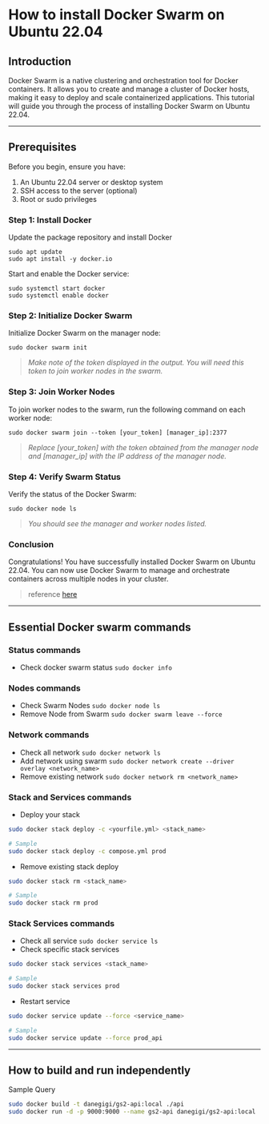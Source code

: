 # How to install Docker Swarm on Ubuntu 22.04

## Introduction
Docker Swarm is a native clustering and orchestration tool for Docker containers. It allows you to create and manage a cluster of Docker hosts, making it easy to deploy and scale containerized applications. This tutorial will guide you through the process of installing Docker Swarm on Ubuntu 22.04.

---

## Prerequisites
Before you begin, ensure you have:
  1. An Ubuntu 22.04 server or desktop system
  2. SSH access to the server (optional)
  3. Root or sudo privileges

### Step 1: Install Docker

Update the package repository and install Docker
```
sudo apt update
sudo apt install -y docker.io
```

Start and enable the Docker service:
```
sudo systemctl start docker
sudo systemctl enable docker
```

### Step 2: Initialize Docker Swarm
Initialize Docker Swarm on the manager node:
```
sudo docker swarm init
```
> *Make note of the token displayed in the output. You will need this token to join worker nodes in the swarm.*

### Step 3: Join Worker Nodes
To join worker nodes to the swarm, run the following command on each worker node:
```
sudo docker swarm join --token [your_token] [manager_ip]:2377
```
> *Replace [your_token] with the token obtained from the manager node and [manager_ip] with the IP address of the manager node.*

### Step 4: Verify Swarm Status
Verify the status of the Docker Swarm:
```
sudo docker node ls
```
> *You should see the manager and worker nodes listed.*

### Conclusion
Congratulations! You have successfully installed Docker Swarm on Ubuntu 22.04. You can now use Docker Swarm to manage and orchestrate containers across multiple nodes in your cluster.
> reference [here](https://netcloud24.com/index.php?rp=/knowledgebase/65/-How-to-Install-Docker-Swarm-on-Ubuntu-22.04.html)

---

## Essential Docker swarm commands

### Status commands
- Check docker swarm status `sudo docker info`

### Nodes commands
- Check Swarm Nodes `sudo docker node ls`
- Remove Node from Swarm `sudo docker swarm leave --force`

### Network commands
- Check all network `sudo docker network ls`
- Add network using swarm `sudo docker network create --driver overlay <network_name>`
- Remove existing network `sudo docker network rm <network_name>`

### Stack and Services commands

- Deploy your stack
```bash
sudo docker stack deploy -c <yourfile.yml> <stack_name>

# Sample
sudo docker stack deploy -c compose.yml prod
```

- Remove existing stack deploy
```bash
sudo docker stack rm <stack_name>

# Sample
sudo docker stack rm prod
```

### Stack Services commands
- Check all service `sudo docker service ls`
- Check specific stack services
```bash
sudo docker stack services <stack_name>

# Sample
sudo docker stack services prod
```

- Restart service
```bash
sudo docker service update --force <service_name>

# Sample
sudo docker service update --force prod_api
```



---

## How to build and run independently

Sample Query
```bash
sudo docker build -t danegigi/gs2-api:local ./api
sudo docker run -d -p 9000:9000 --name gs2-api danegigi/gs2-api:local
```
